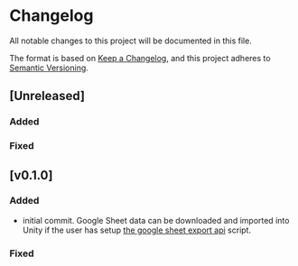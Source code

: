 # Changelog

All notable changes to this project will be documented in this file.

The format is based on [Keep a Changelog](https://keepachangelog.com/en/1.0.0/),
and this project adheres to [Semantic Versioning](https://semver.org/spec/v2.0.0.html).

## [Unreleased]

### Added

### Fixed

## [v0.1.0]

### Added

- initial commit. Google Sheet data can be downloaded and imported into Unity if the user has setup [the google sheet export api](https://github.com/troublecatstudios/google-sheet-export-api) script.

### Fixed
